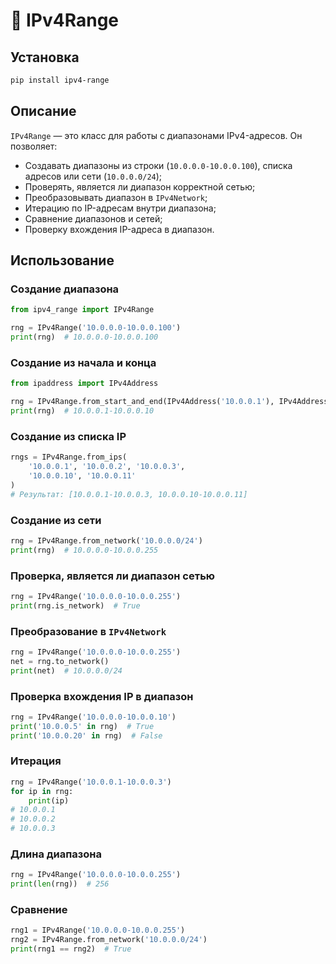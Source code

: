 # 📄 IPv4Range

## Установка

```bash
pip install ipv4-range
```

## Описание

`IPv4Range` — это класс для работы с диапазонами IPv4-адресов.
Он позволяет:

* Создавать диапазоны из строки (`10.0.0.0-10.0.0.100`), списка адресов или сети (`10.0.0.0/24`);
* Проверять, является ли диапазон корректной сетью;
* Преобразовывать диапазон в `IPv4Network`;
* Итерацию по IP-адресам внутри диапазона;
* Сравнение диапазонов и сетей;
* Проверку вхождения IP-адреса в диапазон.

## Использование

### Создание диапазона

```python
from ipv4_range import IPv4Range

rng = IPv4Range('10.0.0.0-10.0.0.100')
print(rng)  # 10.0.0.0-10.0.0.100
```

### Создание из начала и конца

```python
from ipaddress import IPv4Address

rng = IPv4Range.from_start_and_end(IPv4Address('10.0.0.1'), IPv4Address('10.0.0.10'))
print(rng)  # 10.0.0.1-10.0.0.10
```

### Создание из списка IP

```python
rngs = IPv4Range.from_ips(
    '10.0.0.1', '10.0.0.2', '10.0.0.3',
    '10.0.0.10', '10.0.0.11'
)
# Результат: [10.0.0.1-10.0.0.3, 10.0.0.10-10.0.0.11]
```

### Создание из сети

```python
rng = IPv4Range.from_network('10.0.0.0/24')
print(rng)  # 10.0.0.0-10.0.0.255
```

### Проверка, является ли диапазон сетью

```python
rng = IPv4Range('10.0.0.0-10.0.0.255')
print(rng.is_network)  # True
```

### Преобразование в `IPv4Network`

```python
rng = IPv4Range('10.0.0.0-10.0.0.255')
net = rng.to_network()
print(net)  # 10.0.0.0/24
```

### Проверка вхождения IP в диапазон

```python
rng = IPv4Range('10.0.0.0-10.0.0.10')
print('10.0.0.5' in rng)  # True
print('10.0.0.20' in rng)  # False
```

### Итерация

```python
rng = IPv4Range('10.0.0.1-10.0.0.3')
for ip in rng:
    print(ip)
# 10.0.0.1
# 10.0.0.2
# 10.0.0.3
```

### Длина диапазона

```python
rng = IPv4Range('10.0.0.0-10.0.0.255')
print(len(rng))  # 256
```

### Сравнение

```python
rng1 = IPv4Range('10.0.0.0-10.0.0.255')
rng2 = IPv4Range.from_network('10.0.0.0/24')
print(rng1 == rng2)  # True
```
